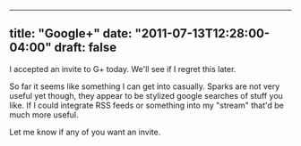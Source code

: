 
---
title: "Google+"
date: "2011-07-13T12:28:00-04:00"
draft: false
---

I accepted an invite to G+ today. We'll see if I regret this later.

So far it seems like something I can get into casually. Sparks are not very useful yet though, they appear to be stylized google searches of stuff you like. If I could integrate RSS feeds or something into my "stream" that'd be much more useful.

Let me know if any of you want an invite.

